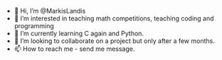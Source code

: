 - 👋 Hi, I’m @MarkisLandis
- 👀 I’m interested in teaching math competitions, teaching coding and programming
- 🌱 I’m currently learning C again and Python.
- 💞️ I’m looking to collaborate on a project but only after a few months.
- 📫 How to reach me - send me message.

<!---
MarkisLandis/MarkisLandis is a ✨ special ✨ repository because its `README.md` (this file) appears on your GitHub profile.
You can click the Preview link to take a look at your changes.
--->
